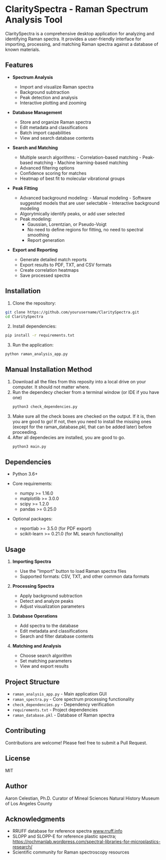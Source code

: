 # ClaritySpectra - Raman Spectrum Analysis Tool

ClaritySpectra is a comprehensive desktop application for analyzing and identifying Raman spectra. It provides a user-friendly interface for importing, processing, and matching Raman spectra against a database of known materials.

## Features

- **Spectrum Analysis**
  - Import and visualize Raman spectra
  - Background subtraction
  - Peak detection and analysis
  - Interactive plotting and zooming

- **Database Management**
  - Store and organize Raman spectra
  - Edit metadata and classifications
  - Batch import capabilities
  - View and search database contents

- **Search and Matching**
	- Multiple search algorithms:
			- Correlation-based matching
			- Peak-based matching
			- Machine learning-based matching
	- Advanced filtering options
	- Confidence scoring for matches
	- Heatmap of best fit to molecular vibrational groups

-  **Peak Fitting**
	- Advanced background modeling: 
			- Manual modeling
			- Software suggested models that are user selectable
			- Interactive background modeling
	-    Algorytmically identify peaks, or add user selected
	-    Peak modeling:
			- Gaussian, Lorentzian, or Pseudo-Voigt
			- No need to define regions for fitting, no need to spectral smoothing
			- Report generation

- **Export and Reporting**
  - Generate detailed match reports
  - Export results to PDF, TXT, and CSV formats
  - Create correlation heatmaps
  - Save processed spectra

## Installation

1. Clone the repository:
```bash
git clone https://github.com/yourusername/ClaritySpectra.git
cd ClaritySpectra
```

2. Install dependencies:
```bash
pip install -r requirements.txt
```

3. Run the application:
```bash
python raman_analysis_app.py
```
## Manual Installation Method

1. Download all the files from this reposity into a local drive on your computer.  It should not matter where.
2. Run the dependecy checker from a terminal window (or IDE if you have one)
   ```bash
   python3 check_dependencies.py
   ```
3. Make sure all the check boxes are checked on the output.  If it is, then you are good to go!  If not, then you need to install the missing ones (except for the raman_database.pkl, that can be added later) before proceeding.
4. After all dependecies are installed, you are good to go.
   ```bash
   python3 main.py
   ```

## Dependencies

- Python 3.6+
- Core requirements:
  - numpy >= 1.16.0
  - matplotlib >= 3.0.0
  - scipy >= 1.2.0
  - pandas >= 0.25.0

- Optional packages:
  - reportlab >= 3.5.0 (for PDF export)
  - scikit-learn >= 0.21.0 (for ML search functionality)

## Usage

1. **Importing Spectra**
   - Use the "Import" button to load Raman spectra files
   - Supported formats: CSV, TXT, and other common data formats

2. **Processing Spectra**
   - Apply background subtraction
   - Detect and analyze peaks
   - Adjust visualization parameters

3. **Database Operations**
   - Add spectra to the database
   - Edit metadata and classifications
   - Search and filter database contents

4. **Matching and Analysis**
   - Choose search algorithm
   - Set matching parameters
   - View and export results

## Project Structure

- `raman_analysis_app.py` - Main application GUI
- `raman_spectra.py` - Core spectrum processing functionality
- `check_dependencies.py` - Dependency verification
- `requirements.txt` - Project dependencies
- `raman_database.pkl` - Database of Raman spectra

## Contributing

Contributions are welcome! Please feel free to submit a Pull Request.

## License

MIT

## Author

Aaron Celestian, Ph.D.
Curator of Mineal Sciences
Natural History Museum of Los Angeles County

## Acknowledgments

- RRUFF database for reference spectra
    www.rruff.info
- SLOPP and SLOPP-E for reference plastic spectra; 
    https://rochmanlab.wordpress.com/spectral-libraries-for-microplastics-research/
- Scientific community for Raman spectroscopy resources 
